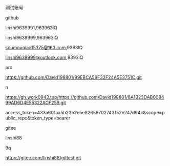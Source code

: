 测试账号



github

linshi9639991,963963lQ

linshi9639999,963963lQ

soumouqiao15375@163.com,9393lQ



linshi9639999@outlook.com,9393lQ

pro

https://github.com/David198801/99EBCA59F32F24A5E3751C.git

n

https://gh.work0943.top/https://github.com/David198801/8A1B23DAB008499AD6D4E55322ACF259.git





access_token=433a601aa5b23b2e5e82658702743152e247d94c&scope=public_repo&token_type=bearer



gitee

linshi88

9q

https://gitee.com/linshi88/gittest.git